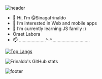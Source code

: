 

![header](https://capsule-render.vercel.app/api?type=waving&color=auto&height=300&section=header&text=Welcome%20-%20^-^&fontSize=90)


- 👋 Hi, I’m @Sinagafrinaldo
- 👀 I’m interested in Web and mobile apps
- 🌱 I’m currently learning JS family :)
-    Oraet Labora
- 📫 .....................^-^..............................

[![Top Langs](https://github-readme-stats.vercel.app/api/top-langs/?username=sinagafrinaldo&layout=compact)](https://github.com/sinagafrinaldo/github-readme-stats)


![Frinaldo's GitHub stats](https://github-readme-stats.vercel.app/api?username=sinagafrinaldo&show_icons=true&theme=radical)

![footer](https://capsule-render.vercel.app/api?section=footer)
<!---
Sinagafrinaldo/Sinagafrinaldo is a ✨ special ✨ repository because its `README.md` (this file) appears on your GitHub profile.
You can click the Preview link to take a look at your changes.
--->
